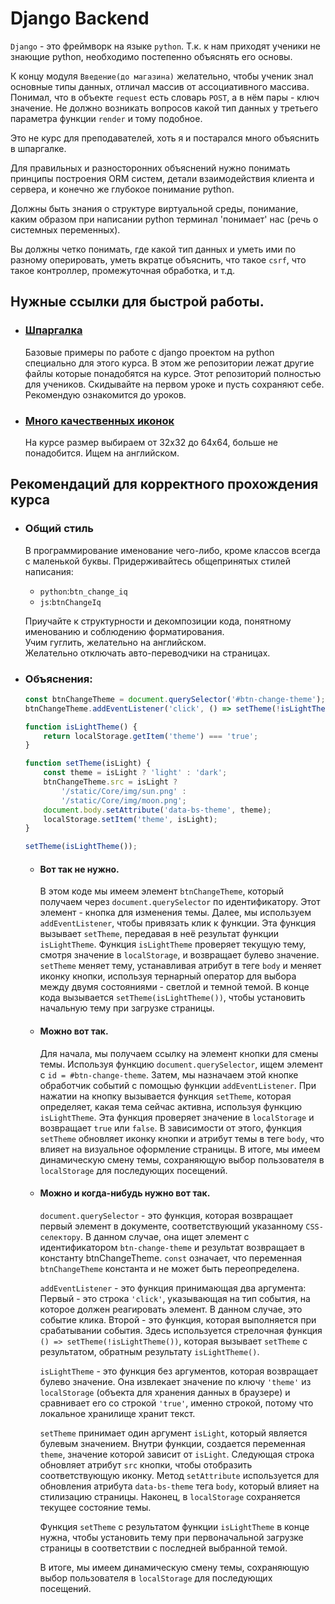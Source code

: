 # Django Backend

`Django` - это фреймворк на языке `python`.
Т.к. к нам приходят ученики не знающие python, необходимо постепенно объяснять его основы.


К концу модуля `Введение(до магазина)` желательно, чтобы ученик знал основные типы данных,
отличал массив от ассоциативного массива. Понимал, что в объекте `request` есть словарь `POST`,
а в нём пары - ключ значение.
Не должно возникать вопросов какой тип данных у третьего 
параметра функции `render` и тому подобное.

Это не курс для преподавателей, хоть я и постарался много объяснить в шпаргалке.

Для правильных и разносторонних объяснений нужно понимать принципы построения ORM
систем, детали взаимодействия клиента и сервера, и конечно же глубокое понимание python.

Должны быть знания о структуре виртуальной среды, понимание, каким образом при написании
python терминал 'понимает' нас (речь о системных переменных).

Вы должны четко понимать, где какой тип данных и уметь ими по разному 
оперировать, уметь вкратце объяснить, что такое `csrf`, что такое контроллер,
промежуточная обработка, и т.д.

## Нужные ссылки для быстрой работы.
  * ### [Шпаргалка](https://github.com/xlartas/it-compot-backend-methods)
    Базовые примеры по работе с django проектом на python специально для этого курса. 
    В этом же репозитории лежат другие файлы которые понадобятся на курсе. 
    Этот репозиторий полностью для учеников. Скидывайте на первом уроке и пусть сохраняют себе.
    Рекомендую ознакомится до уроков. 
  * ### [Много качественных иконок](https://www.flaticon.com/)
    На курсе размер выбираем от 32x32 до 64x64, больше не понадобится. 
    Ищем на английском.

## Рекомендаций для корректного прохождения курса

* ### Общий стиль
  В программирование именование чего-либо, кроме классов всегда с маленькой буквы.
  Придерживайтесь общепринятых стилей написания:
    * `python`:`btn_change_iq`
    * `js`:`btnChangeIq`
  
  Приучайте к структурности и декомпозиции кода, понятному именованию и соблюдению форматирования. <br>
  Учим гуглить, желательно на английском.<br>
  Желательно отключать авто-переводчики на страницах.

* ### Объяснения:
    ```javascript
    const btnChangeTheme = document.querySelector('#btn-change-theme');
    btnChangeTheme.addEventListener('click', () => setTheme(!isLightTheme()));
    
    function isLightTheme() {
        return localStorage.getItem('theme') === 'true';
    }
    
    function setTheme(isLight) {
        const theme = isLight ? 'light' : 'dark';
        btnChangeTheme.src = isLight ? 
            '/static/Core/img/sun.png' : 
            '/static/Core/img/moon.png';
        document.body.setAttribute('data-bs-theme', theme);
        localStorage.setItem('theme', isLight);
    }
    
    setTheme(isLightTheme());
    ``` 
    * #### Вот так не нужно.
      В этом коде мы имеем элемент `btnChangeTheme`, который получаем через 
      `document.querySelector` по идентификатору. Этот элемент - кнопка для 
      изменения темы. Далее, мы используем `addEventListener`, чтобы привязать
      клик к функции. Эта функция вызывает `setTheme`, 
      передавая в неё результат функции `isLightTheme`. Функция `isLightTheme` проверяет 
      текущую тему, смотря значение в `localStorage`, и возвращает булево значение.
      `setTheme` меняет тему, устанавливая атрибут в теге `body` и меняет иконку кнопки, 
      используя тернарный оператор для выбора между двумя состояниями - светлой и 
      темной темой. В конце кода вызывается `setTheme(isLightTheme())`, чтобы установить 
      начальную тему при загрузке страницы.
  
    * #### Можно вот так.
      Для начала, мы получаем ссылку на элемент кнопки для смены темы. Используя функцию 
      `document.querySelector`, 
      ищем элемент с `id = #btn-change-theme`. Затем, мы назначаем этой кнопке 
      обработчик событий с помощью функции `addEventListener`. При нажатии на кнопку вызывается 
      функция `setTheme`, которая определяет, 
      какая тема сейчас активна, используя функцию `isLightTheme`. Эта функция проверяет 
      значение в `localStorage` и возвращает `true` или `false`. В зависимости от этого, 
      функция `setTheme` обновляет иконку кнопки и атрибут темы в теге `body`, что влияет 
      на визуальное оформление страницы. В итоге, мы имеем динамическую смену темы, 
      сохраняющую выбор пользователя в `localStorage` для последующих посещений.
    
    * #### Можно и когда-нибудь нужно вот так.
      `document.querySelector` - это функция, которая возвращает первый элемент в документе, 
      соответствующий указанному `CSS-селектору`. В данном случае, она ищет элемент с 
      идентификатором `btn-change-theme` и результат возвращает в константу btnChangeTheme. 
      `const` означает, что переменная `btnChangeTheme` константа и не может быть переопределена.
      
      `addEventListener` - это функция принимающая два аргумента:
      Первый - это строка `'click'`, указывающая на тип события, на которое должен 
      реагировать элемент. В данном случае, это событие клика.
      Второй - это функция, которая выполняется при срабатывании события. Здесь 
      используется стрелочная функция `() => setTheme(!isLightTheme())`, которая вызывает 
      `setTheme` с результатом, обратным результату `isLightTheme()`. 
      
      `isLightTheme` - это функция без аргументов, которая возвращает булево значение. 
      Она извлекает значение по ключу `'theme'` из `localStorage` 
      (объекта для хранения данных в браузере) и сравнивает его со строкой `'true'`,
      именно строкой, потому что локальное хранилище хранит текст.
      
      `setTheme` принимает один аргумент `isLight`, который является булевым значением.
      Внутри функции, создается переменная `theme`, значение которой зависит от `isLight`.
      Следующая строка обновляет атрибут `src` кнопки, чтобы отобразить соответствующую иконку.
      Метод `setAttribute` используется для обновления атрибута `data-bs-theme` тега `body`, 
      который влияет на стилизацию страницы. Наконец, в `localStorage` сохраняется текущее 
      состояние темы.
  
      Функция `setTheme` с результатом функции `isLightTheme` в конце нужна, чтобы установить тему 
      при первоначальной загрузке страницы в соответствии с последней выбранной темой.
  
      В итоге, мы имеем динамическую смену темы, 
      сохраняющую выбор пользователя в `localStorage` для последующих посещений.